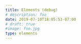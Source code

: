 ```yaml
---
title: Elements (debug)
# description: foo
date: 2019-07-10T18:05:53-07:00
# draft: true
#image: foo.jpg
type: elements
---
```

